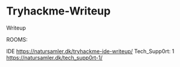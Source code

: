 # Tryhackme-Writeup
Writeup 

ROOMS:

IDE 
https://natursamler.dk/tryhackme-ide-writeup/
Tech_Supp0rt: 1
https://natursamler.dk/tech_supp0rt-1/
